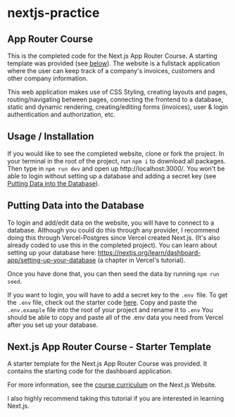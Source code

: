 # nextjs-practice

## App Router Course 
This is the completed code for the Next.js App Router Course. A starting template was provided (see [below](#app-router-course)). The website is a fullstack application where the user can keep track of a company's invoices, customers and other company information.

This web application makes use of CSS Styling, creating layouts and pages, routing/navigating between pages, connecting the frontend to a database, static and dynamic rendering, creating/editing forms (invoices), user & login authentication and authorization, etc.

## Usage / Installation
If you would like to see the completed website, clone or fork the project. In your terminal in the root of the project, run `npm i` to download all packages. Then type in `npm run dev` and open up http://localhost:3000/. You won't be able to login without setting up a database and adding a secret key (see [Putting Data into the Database](#putting-data-into-the-database)).  

## Putting Data into the Database
To login and add/edit data on the website, you will have to connect to a database. Although you could do this through any provider, I recommend doing this through Vercel-Postgres since Vercel created Next.js. (It's also already coded to use this in the completed project). You can learn about setting up your database here: https://nextjs.org/learn/dashboard-app/setting-up-your-database (a chapter in Vercel's tutorial). 

Once you have done that, you can then seed the data by running `npm run seed`.

If you want to login, you will have to add a secret key to the `.env `file. To get the `.env` file, check out the starter code [here](https://github.com/vercel/next-learn/tree/main/dashboard/starter-example). Copy and paste the `.env.example` file into the root of your project and rename it to `.env` You should be able to copy and paste all of the .env data you need from Vercel after you set up your database. 

## Next.js App Router Course - Starter Template

A starter template for the Next.js App Router Course was provided. It contains the starting code for the dashboard application.

For more information, see the [course curriculum](https://nextjs.org/learn) on the Next.js Website.

I also highly recommend taking this tutorial if you are interested in learning Next.js.
